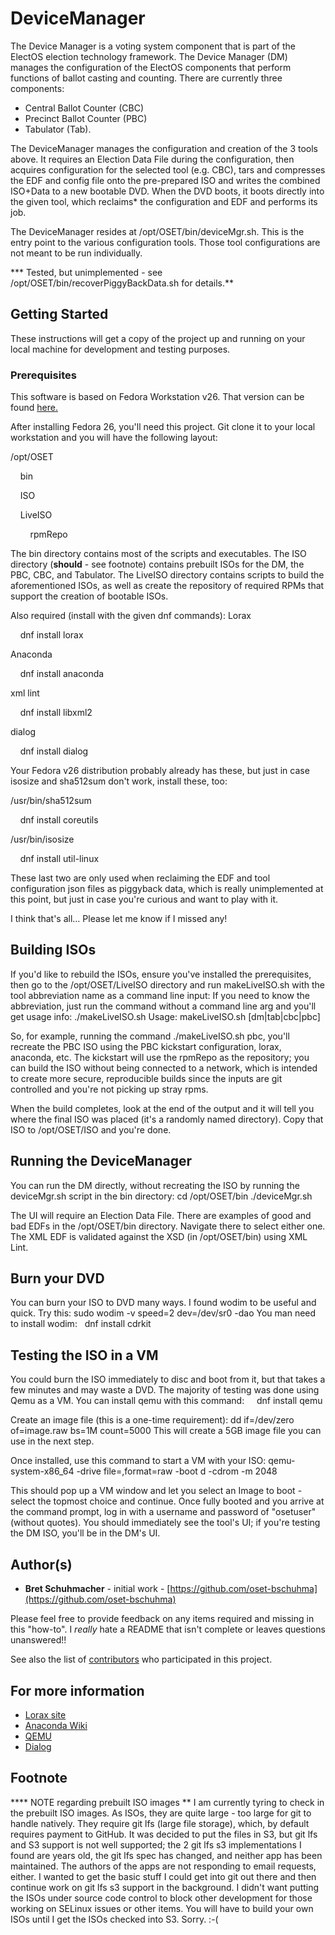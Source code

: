 # DeviceManager

The Device Manager is a voting system component that is part of the ElectOS election technology framework. The Device Manager (DM) manages the configuration of the ElectOS components that perform functions of ballot casting and counting.  There are currently three components:
- Central Ballot Counter (CBC)
- Precinct Ballot Counter (PBC)
- Tabulator (Tab).

The DeviceManager manages the configuration and creation of the 3 tools above.  It requires an Election Data File during the configuration, then acquires configuration for the selected tool (e.g. CBC), tars and compresses the EDF and config file onto the pre-prepared ISO and writes the combined ISO+Data to a new bootable DVD.  When the DVD boots, it boots directly into the given tool, which reclaims* the configuration and EDF and performs its job.

The DeviceManager resides at /opt/OSET/bin/deviceMgr.sh.  This is the entry point to the various configuration tools.  Those tool configurations are not meant to be run individually.


*** Tested, but unimplemented - see /opt/OSET/bin/recoverPiggyBackData.sh for details.**


## Getting Started

These instructions will get a copy of the project up and running on your local machine for development and testing purposes.

### Prerequisites

This software is based on Fedora Workstation v26.  That version can be found [here.](https://download.fedoraproject.org/pub/fedora/linux/releases/26/Workstation/x86_64/iso/Fedora-Workstation-Live-x86_64-26-1.5.iso "here")

After installing Fedora 26, you'll need this project.  Git clone it to your local workstation and you will have the following layout:

/opt/OSET

&nbsp;&nbsp;&nbsp;&nbsp;bin

&nbsp;&nbsp;&nbsp;&nbsp;ISO

&nbsp;&nbsp;&nbsp;&nbsp;LiveISO

&nbsp;&nbsp;&nbsp;&nbsp;&nbsp;&nbsp;&nbsp;&nbsp;rpmRepo

The bin directory contains most of the scripts and executables.  The ISO directory (**should** - see footnote) contains prebuilt ISOs for the DM, the PBC, CBC, and Tabulator.  The LiveISO directory contains scripts to build the aforementioned ISOs, as well as create the repository of required RPMs that support the creation of bootable ISOs.


Also required (install with the given dnf commands):
Lorax

&nbsp;&nbsp;&nbsp;&nbsp;dnf install lorax

Anaconda

&nbsp;&nbsp;&nbsp;&nbsp;dnf install anaconda

xml lint

&nbsp;&nbsp;&nbsp;&nbsp;dnf install libxml2

dialog

&nbsp;&nbsp;&nbsp;&nbsp;dnf install dialog

Your Fedora v26 distribution probably already has these, but just in case isosize and sha512sum don't work, install these, too:

/usr/bin/sha512sum

&nbsp;&nbsp;&nbsp;&nbsp;dnf install coreutils

/usr/bin/isosize

&nbsp;&nbsp;&nbsp;&nbsp;dnf install util-linux

These last two are only used when reclaiming the EDF and tool configuration json files as piggyback data, which is really unimplemented at this point, but just in case you're curious and want to play with it.


I think that's all... Please let me know if I missed any!

## Building ISOs

If you'd like to rebuild the ISOs, ensure you've installed the prerequisites, then go to the /opt/OSET/LiveISO directory and run makeLiveISO.sh with the tool abbreviation name as a command line input:  If you need to know the abbreviation, just run the command without a command line arg and you'll get usage info:
./makeLiveISO.sh
    Usage: makeLiveISO.sh [dm|tab|cbc|pbc]

So, for example, running the command ./makeLiveISO.sh pbc, you'll recreate the PBC ISO using the PBC kickstart configuration, lorax, anaconda, etc.  The kickstart will use the rpmRepo as the repository; you can build the ISO without being connected to a network, which is intended to create more secure, reproducible builds since the inputs are git controlled and you're not picking up stray rpms.

When the build completes, look at the end of the output and it will tell you where the final ISO was placed (it's a randomly named directory).  Copy that ISO to /opt/OSET/ISO and you're done.

## Running the DeviceManager
You can run the DM directly, without recreating the ISO by running the deviceMgr.sh script in the bin directory:
    cd /opt/OSET/bin
    ./deviceMgr.sh

The UI will require an Election Data File.  There are examples of good and bad EDFs in the /opt/OSET/bin directory.  Navigate there to select either one.  The XML EDF is validated against the XSD (in /opt/OSET/bin) using XML Lint.


## Burn your DVD
You can burn your ISO to DVD many ways.  I found wodim to be useful and quick.  Try this:
    sudo wodim -v speed=2 dev=/dev/sr0 -dao <path to your ISO>
You man need to install wodim:
&nbsp;&nbsp;dnf install cdrkit
## Testing the ISO in a VM
You could burn the ISO immediately to disc and boot from it, but that takes a few minutes and may waste a DVD.  The majority of testing was done using Qemu as a VM.
You can install qemu with this command:
&nbsp;&nbsp;&nbsp;&nbsp;dnf install qemu

Create an image file (this is a one-time requirement):
    dd if=/dev/zero of=image.raw bs=1M count=5000
This will create a 5GB image file you can use in the next step.


Once installed, use this command to start a VM with your ISO:
    qemu-system-x86_64 -drive file=<path to your image file>,format=raw -boot d -cdrom <path to your ISO file> -m 2048

This should pop up a VM window and let you select an Image to boot - select the topmost choice and continue.  Once fully booted and you arrive at the command prompt, log in with a username and password of "osetuser" (without quotes).  You should immediately see the tool's UI; if you're testing the DM ISO, you'll be in the DM's UI.

## Author(s)

- **Bret Schuhmacher** - initial work - [https://github.com/oset-bschuhma](https://github.com/oset-bschuhma)

Please feel free to provide feedback on any items required and missing in this "how-to".  I *really* hate a README that isn't complete or leaves questions unanswered!!

See also the list of [contributors](https://github.com/orgs/TrustTheVote-Project/people) who participated in this project.


## For more information
- [Lorax site](https://rhinstaller.github.io/lorax/lorax.html "Lorax site")
- [Anaconda Wiki](https://fedoraproject.org/wiki/Anaconda "Anaconda Wiki")
- [QEMU](https://www.qemu.org/ "QEMU")
- [Dialog](http://invisible-island.net/dialog/dialog.html "Dialog")


Footnote
------------

**** NOTE regarding prebuilt ISO images
**	I am currently tyring to check in the prebuilt ISO images.  As ISOs, they are quite large - too large for git to handle natively.  They require git lfs (large file storage), which, by default requires payment to GitHub.  It was decided to put the files in S3, but git lfs and S3 support is not well supported; the 2 git lfs s3 implementations I found are years old, the git lfs spec has changed, and neither app has been maintained.  The authors of the apps are not responding to email requests, either.  I wanted to get the basic stuff I could get into git out there and then continue work on git lfs s3 support in the background.  I didn't want putting the ISOs under source code control to block other development for those working on SELinux issues or other items.  You will have to build your own ISOs until I get the ISOs checked into S3.  Sorry. :-(
